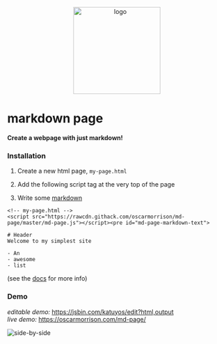 <p align="center">
  <img src="https://user-images.githubusercontent.com/1651212/46570190-b8147200-c9a3-11e8-9c1f-d0a50d0540b6.jpg" alt="logo" width="200px" />
 </p>


# markdown page

**Create a webpage with just markdown!**

### Installation 

1. Create a new html page, `my-page.html`

2. Add the following script tag at the very top of the page
3. Write some [markdown](https://guides.github.com/features/mastering-markdown/)
```
<!-- my-page.html --> 
<script src="https://rawcdn.githack.com/oscarmorrison/md-page/master/md-page.js"></script><pre id="md-page-markdown-text">

# Header
Welcome to my simplest site

- An
- awesome
- list
```

(see the [docs](https://github.com/oscarmorrison/md-page/tree/master/docs) for more info)

### Demo
*editable demo:* https://jsbin.com/katuyos/edit?html,output  
*live demo:* https://oscarmorrison.com/md-page/

<img alt="side-by-side" src="https://user-images.githubusercontent.com/1651212/46581080-1cefcb00-ca7d-11e8-8a4f-828dbe945dc6.png">


